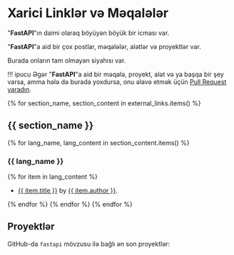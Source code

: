 # Xarici Linklər və Məqalələr

"**FastAPI**"ın daimi olaraq böyüyən böyük bir icması var.

"**FastAPI**"a aid bir çox postlar, məqalələr, alətlər və proyektlər var.

Burada onların tam olmayan siyahısı var.

!!! ipucu
    Əgər "**FastAPI**"a aid bir məqalə, proyekt, alət və ya başqa bir şey varsa, amma hələ də burada yoxdursa, onu əlavə etmək üçün <a href="https://github.com/tiangolo/fastapi/edit/master/docs/en/data/external_links.yml" class="external-link" target="_blank">Pull Request yaradın</a>.

{% for section_name, section_content in external_links.items() %}

## {{ section_name }}

{% for lang_name, lang_content in section_content.items() %}

### {{ lang_name }}

{% for item in lang_content %}

* <a href="{{ item.link }}" class="external-link" target="_blank">{{ item.title }}</a> by <a href="{{ item.author_link }}" class="external-link" target="_blank">{{ item.author }}</a>.

{% endfor %}
{% endfor %}
{% endfor %}

## Proyektlər

GitHub-da `fastapi` mövzusu ilə bağlı ən son proyektlər:

<div class="github-topic-projects">
</div>
